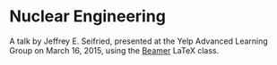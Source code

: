 Nuclear Engineering
===================

A talk by Jeffrey E. Seifried, presented at the Yelp Advanced Learning Group on March 16, 2015, using the [Beamer](https://bitbucket.org/rivanvx/beamer/wiki/Home) LaTeX class.
